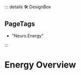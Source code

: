 ::: details 🛠 <dev>DesignBox</dev> 

<h2>PageTags</h2>

- "Neuro.Energy"

:::

# <neuro>Energy Overview</neuro>